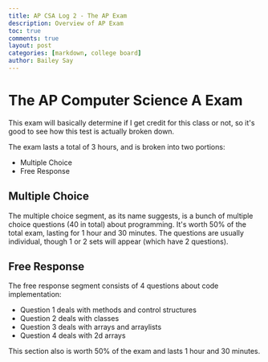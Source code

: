 ```yaml
---
title: AP CSA Log 2 - The AP Exam
description: Overview of AP Exam
toc: true
comments: true
layout: post
categories: [markdown, college board]
author: Bailey Say
---
```


# The AP Computer Science A Exam

This exam will basically determine if I get credit for this class or not, so it's good to see how this test is actually broken down.

The exam lasts a total of 3 hours, and is broken into two portions:
- Multiple Choice
- Free Response

## Multiple Choice

The multiple choice segment, as its name suggests, is a bunch of multiple choice questions (40 in total) about programming. It's worth 50%
of the total exam, lasting for 1 hour and 30 minutes. The questions are usually individual, though 1 or 2 sets will appear (which have 2 questions).

## Free Response

The free response segment consists of 4 questions about code implementation:
- Question 1 deals with methods and control structures
- Question 2 deals with classes
- Question 3 deals with arrays and arraylists
- Question 4 deals with 2d arrays

This section also is worth 50% of the exam and lasts 1 hour and 30 minutes.
